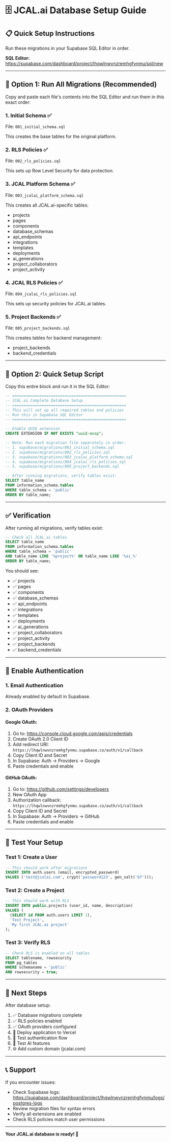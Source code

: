# 🗄️ JCAL.ai Database Setup Guide

## 📋 Quick Setup Instructions

Run these migrations in your Supabase SQL Editor in order.

**SQL Editor:** https://supabase.com/dashboard/project/lhqwlnwvnzremhgfynmu/sql/new

---

## 🚀 **Option 1: Run All Migrations (Recommended)**

Copy and paste each file's contents into the SQL Editor and run them in this exact order:

### **1. Initial Schema** ✅
File: `001_initial_schema.sql`

This creates the base tables for the original platform.

### **2. RLS Policies** ✅
File: `002_rls_policies.sql`

This sets up Row Level Security for data protection.

### **3. JCAL Platform Schema** ✅
File: `003_jcalai_platform_schema.sql`

This creates all JCAL.ai-specific tables:
- projects
- pages
- components
- database_schemas
- api_endpoints
- integrations
- templates
- deployments
- ai_generations
- project_collaborators
- project_activity

### **4. JCAL RLS Policies** ✅
File: `004_jcalai_rls_policies.sql`

This sets up security policies for JCAL.ai tables.

### **5. Project Backends** ✅
File: `005_project_backends.sql`

This creates tables for backend management:
- project_backends
- backend_credentials

---

## 🔧 **Option 2: Quick Setup Script**

Copy this entire block and run it in the SQL Editor:

```sql
-- ==================================================
-- JCAL.ai Complete Database Setup
-- ==================================================
-- This will set up all required tables and policies
-- Run this in Supabase SQL Editor
-- ==================================================

-- Enable UUID extension
CREATE EXTENSION IF NOT EXISTS "uuid-ossp";

-- Note: Run each migration file separately in order:
-- 1. supabase/migrations/001_initial_schema.sql
-- 2. supabase/migrations/002_rls_policies.sql
-- 3. supabase/migrations/003_jcalai_platform_schema.sql
-- 4. supabase/migrations/004_jcalai_rls_policies.sql
-- 5. supabase/migrations/005_project_backends.sql

-- After running migrations, verify tables exist:
SELECT table_name 
FROM information_schema.tables 
WHERE table_schema = 'public' 
ORDER BY table_name;
```

---

## ✅ **Verification**

After running all migrations, verify tables exist:

```sql
-- Check all JCAL.ai tables
SELECT table_name 
FROM information_schema.tables 
WHERE table_schema = 'public' 
AND table_name LIKE '%project%' OR table_name LIKE '%ai_%'
ORDER BY table_name;
```

You should see:
- ✅ projects
- ✅ pages
- ✅ components
- ✅ database_schemas
- ✅ api_endpoints
- ✅ integrations
- ✅ templates
- ✅ deployments
- ✅ ai_generations
- ✅ project_collaborators
- ✅ project_activity
- ✅ project_backends
- ✅ backend_credentials

---

## 🔐 **Enable Authentication**

### **1. Email Authentication**
Already enabled by default in Supabase.

### **2. OAuth Providers**

#### **Google OAuth:**
1. Go to: https://console.cloud.google.com/apis/credentials
2. Create OAuth 2.0 Client ID
3. Add redirect URI: `https://lhqwlnwvnzremhgfynmu.supabase.co/auth/v1/callback`
4. Copy Client ID and Secret
5. In Supabase: Auth → Providers → Google
6. Paste credentials and enable

#### **GitHub OAuth:**
1. Go to: https://github.com/settings/developers
2. New OAuth App
3. Authorization callback: `https://lhqwlnwvnzremhgfynmu.supabase.co/auth/v1/callback`
4. Copy Client ID and Secret
5. In Supabase: Auth → Providers → GitHub
6. Paste credentials and enable

---

## 🧪 **Test Your Setup**

### **Test 1: Create a User**
```sql
-- This should work after migrations
INSERT INTO auth.users (email, encrypted_password)
VALUES ('test@jcalai.com', crypt('password123', gen_salt('bf')));
```

### **Test 2: Create a Project**
```sql
-- This should work with RLS
INSERT INTO public.projects (user_id, name, description)
VALUES (
  (SELECT id FROM auth.users LIMIT 1),
  'Test Project',
  'My first JCAL.ai project'
);
```

### **Test 3: Verify RLS**
```sql
-- Check RLS is enabled on all tables
SELECT tablename, rowsecurity 
FROM pg_tables 
WHERE schemaname = 'public'
AND rowsecurity = true;
```

---

## 🎯 **Next Steps**

After database setup:
1. ✅ Database migrations complete
2. ✅ RLS policies enabled
3. ✅ OAuth providers configured
4. 🚀 Deploy application to Vercel
5. 🧪 Test authentication flow
6. 🎨 Test AI features
7. 🌐 Add custom domain (jcalai.com)

---

## 📞 **Support**

If you encounter issues:
- Check Supabase logs: https://supabase.com/dashboard/project/lhqwlnwvnzremhgfynmu/logs/postgres-logs
- Review migration files for syntax errors
- Verify all extensions are enabled
- Check RLS policies match user permissions

---

**Your JCAL.ai database is ready! 🎉**

